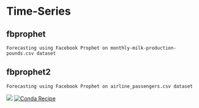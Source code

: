 # Time-Series

## fbprophet
```
Forecasting using Facebook Prophet on monthly-milk-production-pounds.csv dataset
```
## fbprophet2
```
Forecasting using Facebook Prophet on airline_passengers.csv dataset
```


<img src="https://img.shields.io/badge/Python-FFD43B?style=for-the-badge&logo=python&logoColor=darkgreen" />  [![Conda Recipe](https://img.shields.io/badge/recipe-fbprophet-green.svg)](https://anaconda.org/conda-forge/fbprophet) 
